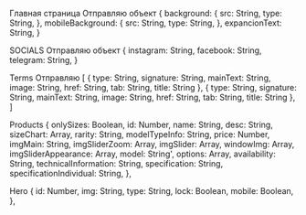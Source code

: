 Главная страница
Отправляю объект
{
background: {
src: String,
type: String,
},
mobileBackground: {
src: String,
type: String,
},
expancionText: String,
}

SOCIALS
Отправляю объект
{
instagram: String,
facebook: String,
telegram: String,
}

Terms
Отправляю
[
{
type: String,
signature: String,
mainText: String,
image: String,
href: String,
tab: String,
title: String
},
{
type: String,
signature: String,
mainText: String,
image: String,
href: String,
tab: String,
title: String
},
]

Products
{
onlySizes: Boolean,
id: Number,
name: String,
desc: String,
sizeChart: Array,
rarity: String,
modelTypeInfo: String,
price: Number,
imgMain: String,
imgSliderZoom: Array,
imgSlider: Array,
windowImg: Array,
imgSliderAppearance: Array,
model: String',
options: Array,
availability: String,
technicalInformation: String,
specification: String,
specificationIndividual: String,
},

Hero
{
id: Number,
img: String,
type: String,
lock: Boolean,
mobile: Boolean,
},
